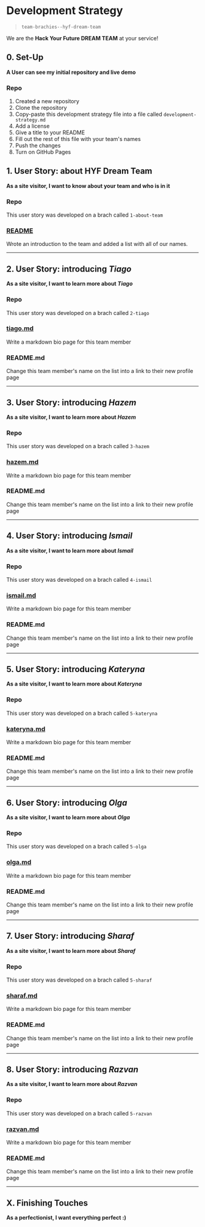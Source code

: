 # Development Strategy

> `team-brachies--hyf-dream-team`


We are the **Hack Your Future DREAM TEAM** at your service!



## 0. Set-Up

**A User can see my initial repository and live demo**
### Repo

1. Created a new repository
2. Clone the repository
3. Copy-paste this development strategy file into a file called `development-strategy.md`
4. Add a license
5. Give a title to your README
6. Fill out the rest of this file with your team's names
7. Push the changes
8. Turn on GitHub Pages



## 1. User Story: about HYF Dream Team

__As a site visitor, I want to know about your team and who is in it__

### Repo

This user story was developed on a brach called `1-about-team`

### [README](README.md)

Wrote an introduction to the team and added a list with all of our names.

---

## 2. User Story: introducing _Tiago_

__As a site visitor, I want to learn more about *Tiago*__

### Repo

This user story was developed on a brach called `2-tiago`

### [tiago.md](tiago.md)

Write a markdown bio page for this team member

### README.md

Change this team member's name on the list into a link to their new profile page

---

## 3. User Story: introducing _Hazem_

__As a site visitor, I want to learn more about *Hazem*__

### Repo

This user story was developed on a brach called `3-hazem`

### [hazem.md](hazem.md)

Write a markdown bio page for this team member

### README.md

Change this team member's name on the list into a link to their new profile page

---
## 4. User Story: introducing _Ismail_

__As a site visitor, I want to learn more about *Ismail*__

### Repo

This user story was developed on a brach called `4-ismail`

### [ismail.md](ismail.md)

Write a markdown bio page for this team member

### README.md

Change this team member's name on the list into a link to their new profile page

---
## 5. User Story: introducing _Kateryna_

__As a site visitor, I want to learn more about *Kateryna*__

### Repo

This user story was developed on a brach called `5-kateryna`

### [kateryna.md](kateryna.md)

Write a markdown bio page for this team member

### README.md

Change this team member's name on the list into a link to their new profile page

---
## 6. User Story: introducing _Olga_

__As a site visitor, I want to learn more about *Olga*__

### Repo

This user story was developed on a brach called `5-olga`

### [olga.md](olga.md)

Write a markdown bio page for this team member

### README.md

Change this team member's name on the list into a link to their new profile page


---
## 7. User Story: introducing _Sharaf_

__As a site visitor, I want to learn more about *Sharaf*__

### Repo

This user story was developed on a brach called `5-sharaf`

### [sharaf.md](sharaf.md)

Write a markdown bio page for this team member

### README.md

Change this team member's name on the list into a link to their new profile page

---
## 8. User Story: introducing _Razvan_

__As a site visitor, I want to learn more about *Razvan*__

### Repo

This user story was developed on a brach called `5-razvan`

### [razvan.md](razvan.md)

Write a markdown bio page for this team member

### README.md

Change this team member's name on the list into a link to their new profile page

---
## X. Finishing Touches

__As a perfectionist, I want everything perfect :)__